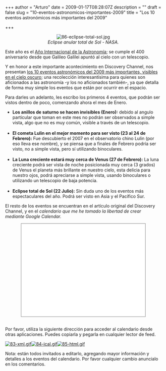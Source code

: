 +++
author = "Arturo"
date = 2009-01-17T08:28:07Z
description = ""
draft = false
slug = "10-eventos-astronomicos-importantes-2009"
title = "Los 10 eventos astronómicos más importantes del 2009"

+++

 <p align="center"><img src="http://geeksan.com/wp-content/uploads/import/86-eclipse-total-sol.jpg" alt="86-eclipse-total-sol.jpg" /><br /><cite>Eclipse anular total de Sol - NASA.</cite></p>

<p>Este año es el <a href="http://geek.cl/wp-content/uploads/2009/01/Sobre_el_AIA-IYA2009.html">Año Internacional de la Astronomía</a>; se cumple el 400 aniversario desde que Galileo Galilei apuntó al cielo con un telescopio.</p>

<p>Y en honor a este importante acontecimiento en Discovery Channel, nos presentan <a href="http://dsc.discovery.com/space/top-10/sky-events-2009/index.html">los 10 eventos astronómicos del 2009 más importantes, visibles en el cielo oscuro</a>; una recolección interesantísima para quienes son aficionados a las astronomía -y los no aficionados también-, ya que detalla de forma muy simple los eventos que están por ocurrir en el espacio.</p>

<p>Para darles un adelanto, les escribo los primeros 4 eventos, que podrán ser vistos dentro de poco, comenzando ahora el mes de Enero.</p>

<ul>
<li><strong>Los anillos de saturno se hacen invisibles (Enero):</strong> debido al angulo particular que toman en este mes no podrán ser observados a simple vista, algo que no es muy común, visible a través de un telescopio.</li><br />

<li><strong>El cometa Lulin en el mejor momento para ser visto (23 al 24 de Febrero):</strong> Fue descubierto el 2007 en el observatorio chino Lulin (por eso lleva ese nombre), y se piensa que a finales de Febrero podría ser visto, no a simple vista, pero sí utilizando binoculares.</li><br />

<li><strong>La Luna creciente estará muy cerca de Venus (27 de Febrero):</strong> La luna creciente podrá ser vista de noche posicionada muy cerca (3 grados) de Venus el planeta más brillante en nuestro cielo, esta delicia para nuestro ojos, podrá apreciarse a simple vista, usando binoculares o utilizando un telescopio de baja potencia.</li><br />

<li><strong>Eclipse total de Sol (22 Julio):</strong> Sin duda uno de los eventos más espectaculares del año. Podrá ser visto en Asia y el Pacífico Sur.</li>
</ul>


<p>El resto de los eventos se encuentran en el artículo original del Discovery Channel, y en el <em>calendario que me he tomado la libertad de crear mediante Google Calendar.</em></p>

<div style="text-align: center;"><iframe src="//www.google.com/calendar/embed?title=10%20eventos%20astron%C3%B3micos%20importantes%20del%202009%20%28visibles%20de%20noche%29.&amp;height=300&amp;wkst=2&amp;hl=es&amp;bgcolor=%23FFFFFF&amp;src=tn8hck1fqnbd95fggb0l9pqgbc%40group.calendar.google.com&amp;color=%235229A3&amp;ctz=America%2FSantiago" style="border: 1px solid rgb(119, 119, 119);" frameborder="0" height="300" scrolling="no" width="400"></iframe></div><br />

<p>Por favor, utiliza la siguiente dirección para acceder al calendario desde otras aplicaciones. Puedes copiarla y pegarla en cualquier lector de feed.</p>

<a href="http://geek.cl/wp-content/uploads/2009/01/basic"><img src="http://geeksan.com/wp-content/uploads/import/83-xml.gif" alt="83-xml.gif" /></a><a href="http://geek.cl/wp-content/uploads/2009/01/basic.ics"><img src="http://geeksan.com/wp-content/uploads/import/84-ical.gif" alt="84-ical.gif" /></a><a href="http://geek.cl/wp-content/uploads/2009/01/Santiago"><img src="http://geeksan.com/wp-content/uploads/import/85-html.gif" alt="85-html.gif" /></a>

<p>Nota: están todos invitados a editarlo, agregando mayor información y detalles a los eventos del calendario. Por favor cualquier cambio anuncialo en los comentarios.</p>